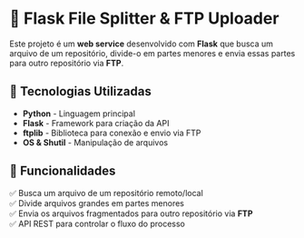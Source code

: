 # 📂 Flask File Splitter & FTP Uploader  

Este projeto é um **web service** desenvolvido com **Flask** que busca um arquivo de um repositório, divide-o em partes menores e envia essas partes para outro repositório via **FTP**.  

## 🚀 Tecnologias Utilizadas  

- **Python** - Linguagem principal  
- **Flask** - Framework para criação da API  
- **ftplib** - Biblioteca para conexão e envio via FTP  
- **OS & Shutil** - Manipulação de arquivos  

## 🎯 Funcionalidades  

✅ Busca um arquivo de um repositório remoto/local  
✅ Divide arquivos grandes em partes menores  
✅ Envia os arquivos fragmentados para outro repositório via **FTP**  
✅ API REST para controlar o fluxo do processo 
